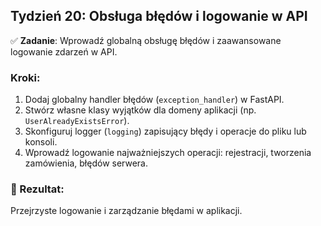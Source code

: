 ## Tydzień 20: Obsługa błędów i logowanie w API

✅ **Zadanie**: Wprowadź globalną obsługę błędów i zaawansowane logowanie zdarzeń w API.

### Kroki:

1. Dodaj globalny handler błędów (`exception_handler`) w FastAPI.
2. Stwórz własne klasy wyjątków dla domeny aplikacji (np. `UserAlreadyExistsError`).
3. Skonfiguruj logger (`logging`) zapisujący błędy i operacje do pliku lub konsoli.
4. Wprowadź logowanie najważniejszych operacji: rejestracji, tworzenia zamówienia, błędów serwera.

### 🎯 Rezultat:
Przejrzyste logowanie i zarządzanie błędami w aplikacji.

